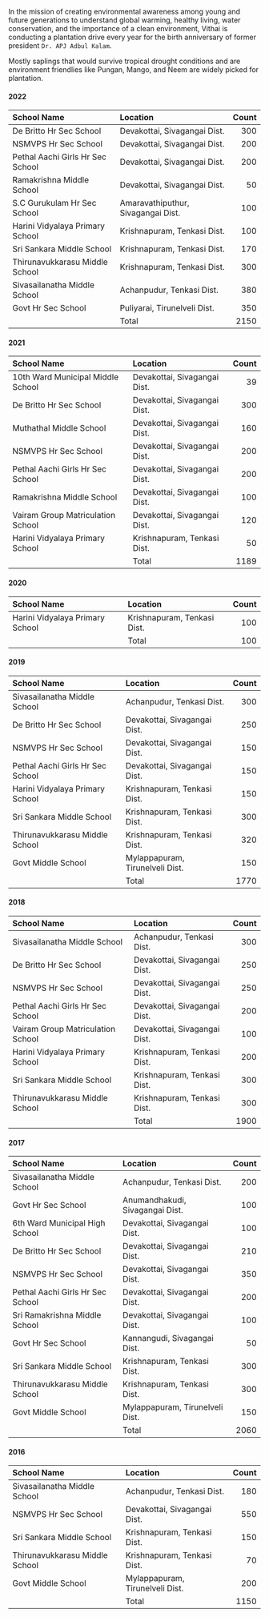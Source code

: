 In the mission of creating environmental awareness among young and future generations to understand global warming, healthy living, water conservation, and the importance of a clean environment, Vithai is conducting a plantation drive every year for the birth anniversary of former president ```Dr. APJ Adbul Kalam```.

Mostly saplings that would survive tropical drought conditions and are environment friendlies like Pungan, Mango, and Neem are widely picked for plantation.

#### 2022
| School Name                               | Location                          | Count             |
| :-                                        | :-                                | -:                |
| De Britto Hr Sec School                   | Devakottai, Sivagangai Dist.      |               300 |
| NSMVPS Hr Sec School                      | Devakottai, Sivagangai Dist.      |               200 |
| Pethal Aachi Girls Hr Sec School          | Devakottai, Sivagangai Dist.      |               200 |
| Ramakrishna Middle School                 | Devakottai, Sivagangai Dist.      |                50 |
| S.C Gurukulam Hr Sec School               | Amaravathiputhur, Sivagangai Dist.|               100 |
| Harini Vidyalaya Primary School           | Krishnapuram, Tenkasi Dist.       |               100 |
| Sri Sankara  Middle School                | Krishnapuram, Tenkasi Dist.       |               170 |
| Thirunavukkarasu Middle School            | Krishnapuram, Tenkasi Dist.       |               300 |
| Sivasailanatha Middle School              | Achanpudur, Tenkasi Dist.         |               380 |
| Govt Hr Sec School                        | Puliyarai, Tirunelveli Dist.      |               350 |
|                                           | Total                             |              2150 |

#### 2021
| School Name                               | Location                          | Count             |
| :-                                        | :-                                | -:                |
| 10th Ward Municipal Middle School         | Devakottai, Sivagangai Dist.      |                39 |
| De Britto Hr Sec School                   | Devakottai, Sivagangai Dist.      |               300 |
| Muthathal Middle School                   | Devakottai, Sivagangai Dist.      |               160 |
| NSMVPS Hr Sec School                      | Devakottai, Sivagangai Dist.      |               200 |
| Pethal Aachi Girls Hr Sec School          | Devakottai, Sivagangai Dist.      |               200 |
| Ramakrishna Middle School                 | Devakottai, Sivagangai Dist.      |               100 |
| Vairam Group Matriculation School         | Devakottai, Sivagangai Dist.      |               120 |
| Harini Vidyalaya Primary School           | Krishnapuram, Tenkasi Dist.       |                50 |
|                                           | Total                             |              1189 |

#### 2020
| School Name                               | Location                          | Count             |
| :-                                        | :-                                | -:                |
| Harini Vidyalaya Primary School           | Krishnapuram, Tenkasi Dist.       |               100 |
|                                           | Total                             |               100 |

#### 2019
| School Name                               | Location                          | Count             |
| :-                                        | :-                                | -:                |
| Sivasailanatha Middle School              | Achanpudur, Tenkasi Dist.         |               300 |
| De Britto Hr Sec School                   | Devakottai, Sivagangai Dist.      |               250 |
| NSMVPS Hr Sec School                      | Devakottai, Sivagangai Dist.      |               150 |
| Pethal Aachi Girls Hr Sec School          | Devakottai, Sivagangai Dist.      |               150 |
| Harini Vidyalaya Primary School           | Krishnapuram, Tenkasi Dist.       |               150 |
| Sri Sankara  Middle School                | Krishnapuram, Tenkasi Dist.       |               300 |
| Thirunavukkarasu Middle School            | Krishnapuram, Tenkasi Dist.       |               320 |
| Govt Middle School                        | Mylappapuram, Tirunelveli Dist.   |               150 |
|                                           | Total                             |              1770 |

#### 2018
| School Name                               | Location                          | Count             |
| :-                                        | :-                                | -:                |
| Sivasailanatha Middle School              | Achanpudur, Tenkasi Dist.         |               300 |
| De Britto Hr Sec School                   | Devakottai, Sivagangai Dist.      |               250 |
| NSMVPS Hr Sec School                      | Devakottai, Sivagangai Dist.      |               250 |
| Pethal Aachi Girls Hr Sec School          | Devakottai, Sivagangai Dist.      |               200 |
| Vairam Group Matriculation School         | Devakottai, Sivagangai Dist.      |               100 |
| Harini Vidyalaya Primary School           | Krishnapuram, Tenkasi Dist.       |               200 |
| Sri Sankara  Middle School                | Krishnapuram, Tenkasi Dist.       |               300 |
| Thirunavukkarasu Middle School            | Krishnapuram, Tenkasi Dist.       |               300 |
|                                           | Total                             |              1900 |

#### 2017
| School Name                               | Location                          | Count             |
| :-                                        | :-                                | -:                |
| Sivasailanatha Middle School              | Achanpudur, Tenkasi Dist.         |               200 |
| Govt Hr Sec School                        | Anumandhakudi, Sivagangai Dist.   |               100 |
| 6th Ward Municipal High School            | Devakottai, Sivagangai Dist.      |               100 |
| De Britto Hr Sec School                   | Devakottai, Sivagangai Dist.      |               210 |
| NSMVPS Hr Sec School                      | Devakottai, Sivagangai Dist.      |               350 |
| Pethal Aachi Girls Hr Sec School          | Devakottai, Sivagangai Dist.      |               200 |
| Sri Ramakrishna Middle School             | Devakottai, Sivagangai Dist.      |               100 |
| Govt Hr Sec School                        | Kannangudi, Sivagangai Dist.      |                50 |
| Sri Sankara  Middle School                | Krishnapuram, Tenkasi Dist.       |               300 |
| Thirunavukkarasu Middle School            | Krishnapuram, Tenkasi Dist.       |               300 |
| Govt Middle School                        | Mylappapuram, Tirunelveli Dist.   |               150 |
|                                           | Total                             |              2060 |

#### 2016
| School Name                               | Location                          | Count             |
| :-                                        | :-                                | -:                |
| Sivasailanatha Middle School              | Achanpudur, Tenkasi Dist.         |               180 |
| NSMVPS Hr Sec School                      | Devakottai, Sivagangai Dist.      |               550 |
| Sri Sankara  Middle School                | Krishnapuram, Tenkasi Dist.       |               150 |
| Thirunavukkarasu Middle School            | Krishnapuram, Tenkasi Dist.       |                70 |
| Govt Middle School                        | Mylappapuram, Tirunelveli Dist.   |               200 |
|                                           | Total                             |              1150 |
